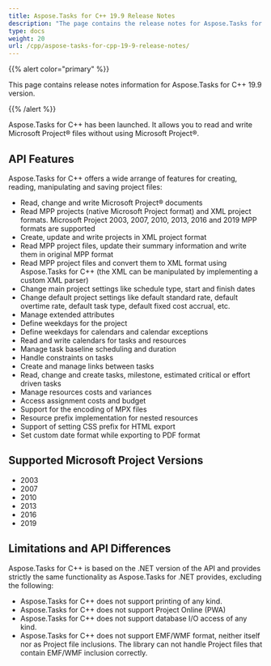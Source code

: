 ```yaml
---
title: Aspose.Tasks for C++ 19.9 Release Notes
description: "The page contains the release notes for Aspose.Tasks for C++ 19.9."
type: docs
weight: 20
url: /cpp/aspose-tasks-for-cpp-19-9-release-notes/
---
```


{{% alert color="primary" %}}

This page contains release notes information for Aspose.Tasks for C++ 19.9 version.

{{% /alert %}}

Aspose.Tasks for C++ has been launched. It allows you to read and write Microsoft Project® files without using Microsoft Project®.

## **API Features**
Aspose.Tasks for C++ offers a wide arrange of features for creating, reading, manipulating and saving project files:

- Read, change and write Microsoft Project® documents
- Read MPP projects (native Microsoft Project format) and XML project formats. Microsoft Project 2003, 2007, 2010, 2013, 2016 and 2019 MPP formats are supported
- Create, update and write projects in XML project format
- Read MPP project files, update their summary information and write them in original MPP format
- Read MPP project files and convert them to XML format using Aspose.Tasks for C++ (the XML can be manipulated by implementing a custom XML parser)
- Change main project settings like schedule type, start and finish dates
- Change default project settings like default standard rate, default overtime rate, default task type, default fixed cost accrual, etc.
- Manage extended attributes
- Define weekdays for the project
- Define weekdays for calendars and calendar exceptions
- Read and write calendars for tasks and resources
- Manage task baseline scheduling and duration
- Handle constraints on tasks
- Create and manage links between tasks
- Read, change and create tasks, milestone, estimated critical or effort driven tasks
- Manage resources costs and variances
- Access assignment costs and budget
- Support for the encoding of MPX files
- Resource prefix implementation for nested resources
- Support of setting CSS prefix for HTML export
- Set custom date format while exporting to PDF format

## **Supported Microsoft Project Versions**
- 2003
- 2007
- 2010
- 2013
- 2016
- 2019

## **Limitations and API Differences**
Aspose.Tasks for C++ is based on the .NET version of the API and provides strictly the same functionality as Aspose.Tasks for .NET provides, excluding the following:

- Aspose.Tasks for C++ does not support printing of any kind.
- Aspose.Tasks for C++ does not support Project Online (PWA)
- Aspose.Tasks for C++ does not support database I/O access of any kind.
- Aspose.Tasks for C++ does not support EMF/WMF format, neither itself nor as Project file inclusions. The library can not handle Project files that contain EMF/WMF inclusion correctly.

